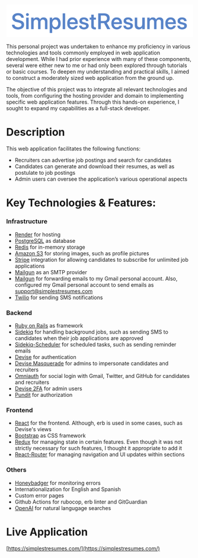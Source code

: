 <p align="center">
  <img src="https://github.com/MartinSugasti/simplest-resumes/blob/main/app/assets/images/logos/primary.png" />
</p>

This personal project was undertaken to enhance my proficiency in various technologies and tools commonly employed in web application development. While I had prior experience with many of these components, several were either new to me or had only been explored through tutorials or basic courses. To deepen my understanding and practical skills, I aimed to construct a moderately sized web application from the ground up.

The objective of this project was to integrate all relevant technologies and tools, from configuring the hosting provider and domain to implementing specific web application features. Through this hands-on experience, I sought to expand my capabilities as a full-stack developer.

# Description
This web application facilitates the following functions:
- Recruiters can advertise job postings and search for candidates
- Candidates can generate and download their resumes, as well as postulate to job postings
- Admin users can oversee the application’s various operational aspects

# Key Technologies & Features:
### Infrastructure
- [Render](https://render.com/) for hosting
- [PostgreSQL](https://www.postgresql.org/) as database
- [Redis](https://redis.com/) for in-memory storage
- [Amazon S3](https://aws.amazon.com/) for storing images, such as profile pictures
- [Stripe](https://stripe.com/) integration for allowing candidates to subscribe for unlimited job applications
- [Mailgun](https://www.mailgun.com/) as an SMTP provider
- [Mailgun](https://forwardemail.net/) for forwarding emails to my Gmail personal account. Also, configured my Gmail personal account to send emails as support@simplestresumes.com
- [Twilio](https://pages.twilio.com/) for sending SMS notifications

### Backend
- [Ruby on Rails](https://rubyonrails.org/) as framework
- [Sidekiq](https://sidekiq.org/) for handling background jobs, such as sending SMS to candidates when their job applications are approved
- [Sidekiq-Scheduler](https://github.com/sidekiq-scheduler/sidekiq-scheduler) for scheduled tasks, such as sending reminder emails
- [Devise](https://github.com/heartcombo/devise) for authentication
- [Devise Masquerade](https://github.com/oivoodoo/devise_masquerade) for admins to impersonate candidates and recruiters
- [Omniauth](https://github.com/omniauth/omniauth) for social login with Gmail, Twitter, and GitHub for candidates and recruiters
- [Devise 2FA](https://github.com/devise-two-factor/devise-two-factor) for admin users
- [Pundit](https://github.com/varvet/pundit) for authorization

### Frontend
- [React](https://react.dev/) for the frontend. Although, erb is used in some cases, such as Devise's views
- [Bootstrap](https://getbootstrap.com/) as CSS framework
- [Redux](https://react-redux.js.org/) for managing state in certain features. Even though it was not strictly necessary for such features, I thought it appropriate to add it
- [React-Router](https://reactrouter.com/) for managing navigation and UI updates within sections

### Others
- [Honeybadger](https://www.honeybadger.io/) for monitoring errors
- Internationalization for English and Spanish
- Custom error pages
- Github Actions for rubocop, erb linter and GitGuardian
- [OpenAI](https://openai.com/) for natural langugage searches

# Live Application
[https://simplestresumes.com/](https://simplestresumes.com/)
